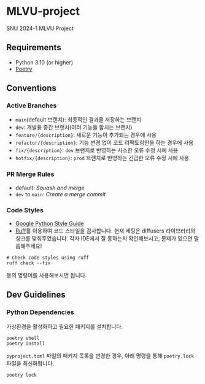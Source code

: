# MLVU-project
SNU 2024-1 MLVU Project

## Requirements
- Python 3.10 (or higher)
- [Poetry](https://python-poetry.org/)

## Conventions

### Active Branches
- `main`(default 브랜치): 최종적인 결과물 저장하는 브랜치
- `dev`: 개발용 중간 브랜치(여러 기능들 합치는 브랜치)
- `feature/{description}`: 새로운 기능이 추가되는 경우에 사용
- `refactor/{description}`: 기능 변경 없이 코드 리팩토링만을 하는 경우에 사용
- `fix/{description}`: `dev` 브랜치로 반영하는 사소한 오류 수정 시에 사용
- `hotfix/{description}`: `prod` 브랜치로 반영하는 긴급한 오류 수정 시에 사용

### PR Merge Rules
  - default: *Squash and merge*
  - `dev` to `main`: *Create a merge commit*

### Code Styles
- [Google Python Style Guide](https://google.github.io/styleguide/pyguide.html)
- [Ruff](https://docs.astral.sh/ruff/)를 이용하여 코드 스타일을 검사합니다. 현재 세팅은 diffusers 라이브러리와 싱크를 맞춰두었습니다. 각자 IDE에서 잘 동하는지 확인해보시고, 문제가 있으면 말씀해주세요!

```shell
# Check code styles using ruff
ruff check --fix
```
등의 명령어를 사용해보시면 됩니다.

## Dev Guidelines

### Python Dependencies
가상환경을 활성화하고 필요한 패키지를 설치합니다.
```shell
poetry shell
poetry install
```
`pyproject.toml` 파일의 패키지 목록을 변경한 경우, 아래 명령을 통해 `poetry.lock` 파일을 최신화합니다.
```shell
poetry lock
```